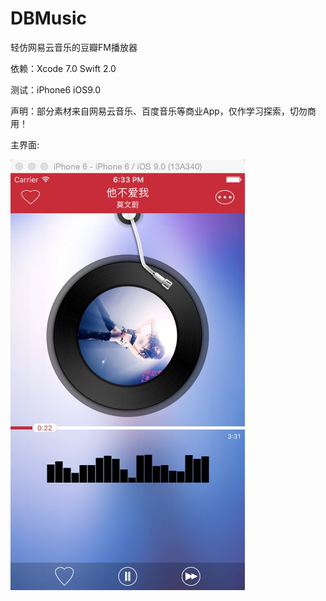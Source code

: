 # DBMusic
轻仿网易云音乐的豆瓣FM播放器

依赖：Xcode 7.0 Swift 2.0

测试：iPhone6 iOS9.0

声明：部分素材来自网易云音乐、百度音乐等商业App，仅作学习探索，切勿商用！

主界面:

![DBMusic](https://github.com/ldjhust/DBMusic/blob/master/DBMusic_Show.png "DBMusic")
